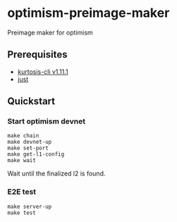 # optimism-preimage-maker
Preimage maker for optimism

## Prerequisites
* [kurtosis-cli v1.11.1](https://docs.kurtosis.com/install-historical/)
* [just](https://github.com/casey/just)

## Quickstart

### Start optimism devnet
```
make chain
make devnet-up
make set-port
make get-l1-config
make wait
```

Wait until the finalized l2 is found. 

### E2E test

```
make server-up
make test
```
